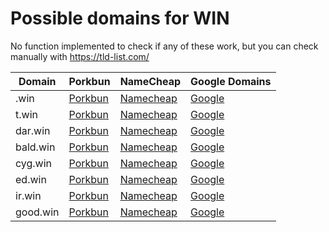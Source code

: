 # Possible domains for WIN

No function implemented to check if any of these work, but you can check manually with https://tld-list.com/

| Domain | Porkbun | NameCheap | Google Domains |
|---|---|---|---|
| .win | [Porkbun](https://porkbun.com/checkout/search?prb=e814663da1&tlds=&idnLanguage=&search=search&q=.win) | [Namecheap](https://www.namecheap.com/domains/registration/results/?domain=.win) | [Google](https://domains.google.com/registrar/search?searchTerm=.win) |
| t.win | [Porkbun](https://porkbun.com/checkout/search?prb=e814663da1&tlds=&idnLanguage=&search=search&q=t.win) | [Namecheap](https://www.namecheap.com/domains/registration/results/?domain=t.win) | [Google](https://domains.google.com/registrar/search?searchTerm=t.win) |
| dar.win | [Porkbun](https://porkbun.com/checkout/search?prb=e814663da1&tlds=&idnLanguage=&search=search&q=dar.win) | [Namecheap](https://www.namecheap.com/domains/registration/results/?domain=dar.win) | [Google](https://domains.google.com/registrar/search?searchTerm=dar.win) |
| bald.win | [Porkbun](https://porkbun.com/checkout/search?prb=e814663da1&tlds=&idnLanguage=&search=search&q=bald.win) | [Namecheap](https://www.namecheap.com/domains/registration/results/?domain=bald.win) | [Google](https://domains.google.com/registrar/search?searchTerm=bald.win) |
| cyg.win | [Porkbun](https://porkbun.com/checkout/search?prb=e814663da1&tlds=&idnLanguage=&search=search&q=cyg.win) | [Namecheap](https://www.namecheap.com/domains/registration/results/?domain=cyg.win) | [Google](https://domains.google.com/registrar/search?searchTerm=cyg.win) |
| ed.win | [Porkbun](https://porkbun.com/checkout/search?prb=e814663da1&tlds=&idnLanguage=&search=search&q=ed.win) | [Namecheap](https://www.namecheap.com/domains/registration/results/?domain=ed.win) | [Google](https://domains.google.com/registrar/search?searchTerm=ed.win) |
| ir.win | [Porkbun](https://porkbun.com/checkout/search?prb=e814663da1&tlds=&idnLanguage=&search=search&q=ir.win) | [Namecheap](https://www.namecheap.com/domains/registration/results/?domain=ir.win) | [Google](https://domains.google.com/registrar/search?searchTerm=ir.win) |
| good.win | [Porkbun](https://porkbun.com/checkout/search?prb=e814663da1&tlds=&idnLanguage=&search=search&q=good.win) | [Namecheap](https://www.namecheap.com/domains/registration/results/?domain=good.win) | [Google](https://domains.google.com/registrar/search?searchTerm=good.win) |
